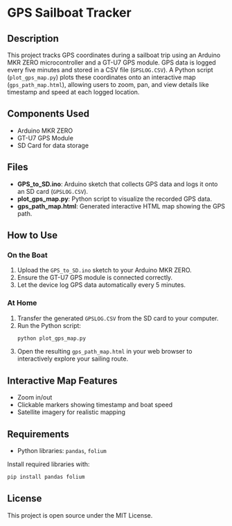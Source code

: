 
# GPS Sailboat Tracker

## Description

This project tracks GPS coordinates during a sailboat trip using an Arduino MKR ZERO microcontroller and a GT-U7 GPS module. GPS data is logged every five minutes and stored in a CSV file (`GPSLOG.CSV`). A Python script (`plot_gps_map.py`) plots these coordinates onto an interactive map (`gps_path_map.html`), allowing users to zoom, pan, and view details like timestamp and speed at each logged location.

## Components Used

- Arduino MKR ZERO
- GT-U7 GPS Module
- SD Card for data storage

## Files

- **GPS_to_SD.ino**: Arduino sketch that collects GPS data and logs it onto an SD card (`GPSLOG.CSV`).
- **plot_gps_map.py**: Python script to visualize the recorded GPS data.
- **gps_path_map.html**: Generated interactive HTML map showing the GPS path.

## How to Use

### On the Boat

1. Upload the `GPS_to_SD.ino` sketch to your Arduino MKR ZERO.
2. Ensure the GT-U7 GPS module is connected correctly.
3. Let the device log GPS data automatically every 5 minutes.

### At Home

1. Transfer the generated `GPSLOG.CSV` from the SD card to your computer.
2. Run the Python script:
   ```bash
   python plot_gps_map.py
   ```
3. Open the resulting `gps_path_map.html` in your web browser to interactively explore your sailing route.

## Interactive Map Features

- Zoom in/out
- Clickable markers showing timestamp and boat speed
- Satellite imagery for realistic mapping

## Requirements

- Python libraries: `pandas`, `folium`

Install required libraries with:

```bash
pip install pandas folium
```

## License

This project is open source under the MIT License.
